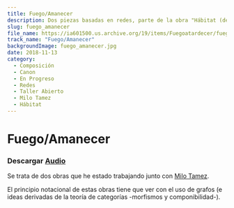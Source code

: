 ```yaml
---
title: Fuego/Amanecer
description: Dos piezas basadas en redes, parte de la obra "Hábitat (despertar en un sitio sagrado sagrado)"
slug: fuego_amanecer
file_name: https://ia601500.us.archive.org/19/items/Fuegoatardecer/fuego%3Aatardecer.mp3
track_name: "Fuego/Amanecer"
backgroundImage: fuego_amanecer.jpg
date: 2018-11-13
category:
  - Composición
  - Canon
  - En Progreso
  - Redes
  - Taller Abierto
  - Milo Tamez
  - Hábitat
---
```


# Fuego/Amanecer

### Descargar <a href='https://archive.org/details/Fuegoatardecer' target='_blank'>Audio</a>

Se trata de dos obras que he estado trabajando junto con [Milo Tamez](https://www.milotamez.com.mx/).

El principio notacional de estas obras tiene que ver con el uso de grafos (e ideas derivadas de la teoría de categorías -morfismos y componibilidad-).
